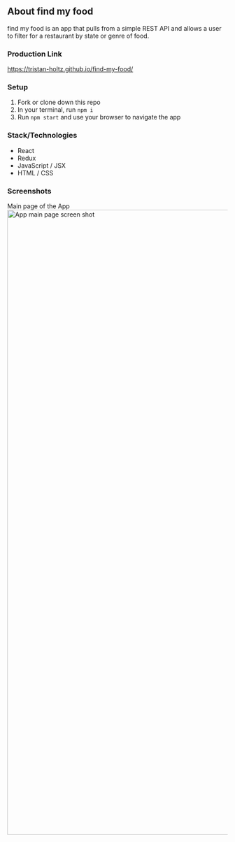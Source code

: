 ## About find my food

find my food is an app that pulls from a simple REST API and allows a user to filter for a restaurant by state or genre of food.

### Production Link

https://tristan-holtz.github.io/find-my-food/

### Setup

1. Fork or clone down this repo
1. In your terminal, run `npm i`
1. Run `npm start` and use your browser to navigate the app

### Stack/Technologies

- React
- Redux
- JavaScript / JSX
- HTML / CSS

### Screenshots

Main page of the App
<img width="1431" src="https://user-images.githubusercontent.com/54147808/96482397-05fe1a80-11f9-11eb-980e-cc88ccb20043.png" alt='App main page screen shot'>
